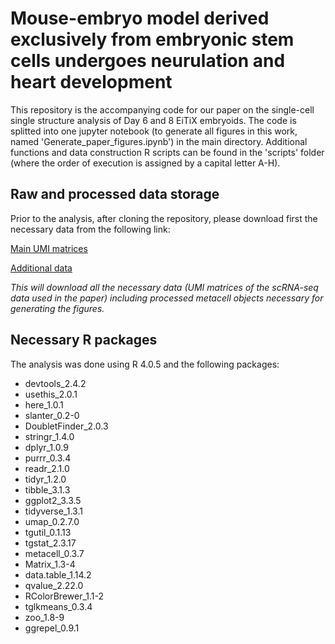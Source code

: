 # Mouse-embryo model derived exclusively from embryonic stem cells undergoes neurulation and heart development

This repository is the accompanying code for our paper on the single-cell single structure analysis of Day 6 and 8 EiTiX embryoids.
The code is splitted into one jupyter notebook (to generate all figures in this work, named 'Generate_paper_figures.ipynb') in the main directory. 
Additional functions and data construction R scripts can be found in the 'scripts' folder (where the order of execution is assigned by a capital letter A-H).

## Raw and processed data storage
Prior to the analysis, after cloning the repository, please download first the necessary data from the following link:

[Main UMI matrices](https://eitix-embryoids.s3.eu-west-1.amazonaws.com/umi_matrices.tar.gz)

[Additional data](https://eitix-embryoids.s3.eu-west-1.amazonaws.com/scrna_db.tar.gz)

*This will download all the necessary data (UMI matrices of the scRNA-seq data used in the paper) including processed metacell objects necessary for generating the figures.*

## Necessary R packages
The analysis was done using R 4.0.5 and the following packages:

- devtools_2.4.2
- usethis_2.0.1
- here_1.0.1         
- slanter_0.2-0
- DoubletFinder_2.0.3 
- stringr_1.4.0      
- dplyr_1.0.9
- purrr_0.3.4
- readr_2.1.0        
- tidyr_1.2.0
- tibble_3.1.3
- ggplot2_3.3.5      
- tidyverse_1.3.1
- umap_0.2.7.0
- tgutil_0.1.13      
- tgstat_2.3.17
- metacell_0.3.7
- Matrix_1.3-4 
- data.table_1.14.2
- qvalue_2.22.0
- RColorBrewer_1.1-2
- tglkmeans_0.3.4
- zoo_1.8-9
- ggrepel_0.9.1
